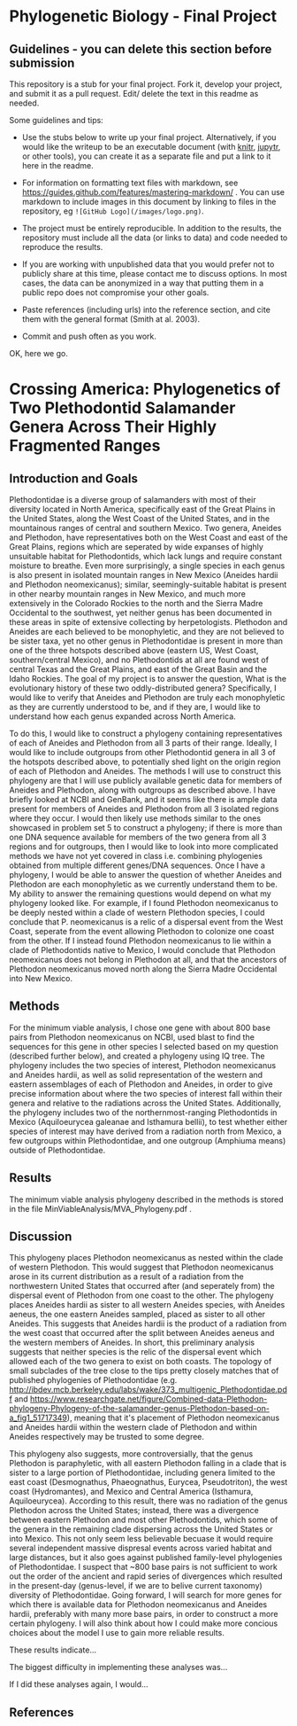 # Phylogenetic Biology - Final Project

## Guidelines - you can delete this section before submission

This repository is a stub for your final project. Fork it, develop your project, and submit it as a pull request. Edit/ delete the text in this readme as needed.

Some guidelines and tips:

- Use the stubs below to write up your final project. Alternatively, if you would like the writeup to be an executable document (with [knitr](http://yihui.name/knitr/), [jupytr](http://jupyter.org/), or other tools), you can create it as a separate file and put a link to it here in the readme.

- For information on formatting text files with markdown, see https://guides.github.com/features/mastering-markdown/ . You can use markdown to include images in this document by linking to files in the repository, eg `![GitHub Logo](/images/logo.png)`.

- The project must be entirely reproducible. In addition to the results, the repository must include all the data (or links to data) and code needed to reproduce the results.

- If you are working with unpublished data that you would prefer not to publicly share at this time, please contact me to discuss options. In most cases, the data can be anonymized in a way that putting them in a public repo does not compromise your other goals.

- Paste references (including urls) into the reference section, and cite them with the general format (Smith at al. 2003).

- Commit and push often as you work.

OK, here we go.

# Crossing America: Phylogenetics of Two Plethodontid Salamander Genera Across Their Highly Fragmented Ranges

## Introduction and Goals

Plethodontidae is a diverse group of salamanders with most of their diversity located in North America, specifically east of the Great Plains in the United States, along the West Coast of the United States, and in the mountainous ranges of central and southern Mexico. Two genera, Aneides and Plethodon, have representatives both on the West Coast and east of the Great Plains, regions which are seperated by wide expanses of highly unsuitable habitat for Plethodontids, which lack lungs and require constant moisture to breathe. Even more surprisingly, a single species in each genus is also present in isolated mountain ranges in New Mexico (Aneides hardii and Plethodon neomexicanus); similar, seemingly-suitable habitat is present in other nearby mountain ranges in New Mexico, and much more extensively in the Colorado Rockies to the north and the Sierra Madre Occidental to the southwest, yet neither genus has been documented in these areas in spite of extensive collecting by herpetologists. Plethodon and Aneides are each believed to be monophyletic, and they are not believed to be sister taxa, yet no other genus in Plethodontidae is present in more than one of the three hotspots described above (eastern US, West Coast, southern/central Mexico), and no Plethodontids at all are found west of central Texas and the Great Plains, and east of the Great Basin and the Idaho Rockies.
The goal of my project is to answer the question, What is the evolutionary history of these two oddly-distributed genera? Specifically, I would like to verify that Aneides and Plethodon are truly each monophyletic as they are currently understood to be, and if they are, I would like to understand how each genus expanded across North America.

To do this, I would like to construct a phylogeny containing representatives of each of Aneides and Plethodon from all 3 parts of their range. Ideally, I would like to include outgroups from other Plethodontid genera in all 3 of the hotspots described above, to potentially shed light on the origin region of each of Plethodon and Aneides.
The methods I will use to construct this phylogeny are that I will use publicly available genetic data for members of Aneides and Plethodon, along with outgroups as described above. I have briefly looked at NCBI and GenBank, and it seems like there is ample data present for members of Aneides and Plethodon from all 3 isolated regions where they occur. I would then likely use methods similar to the ones showcased in problem set 5 to construct a phylogeny; if there is more than one DNA sequence available for members of the two genera from all 3 regions and for outgroups, then I would like to look into more complicated methods we have not yet covered in class i.e. combining phylogenies obtained from multiple different genes/DNA sequences. Once I have a phylogeny, I would be able to answer the question of whether Aneides and Plethodon are each monophyletic as we currently understand them to be. My ability to answer the remaining questions would depend on what my phylogeny looked like. For example, if I found Plethodon neomexicanus to be deeply nested within a clade of western Plethodon species, I could conclude that P. neomexicanus is a relic of a dispersal event from the West Coast, seperate from the event allowing Plethodon to colonize one coast from the other. If I instead found Plethodon neomexicanus to lie within a clade of Plethodontids native to Mexico, I would conclude that Plethodon neomexicanus does not belong in Plethodon at all, and that the ancestors of Plethodon neomexicanus moved north along the Sierra Madre Occidental into New Mexico.

## Methods

For the minimum viable analysis, I chose one gene with about 800 base pairs from Plethodon neomexicanus on NCBI, used blast to find the sequences for this gene in other species I selected based on my question (described further below), and created a phylogeny using IQ tree. The phylogeny includes the two species of interest, Plethodon neomexicanus and Aneides hardii, as well as solid representation of the western and eastern assemblages of each of Plethodon and Aneides, in order to give precise information about where the two species of interest fall within their genera and relative to the radiations across the United States. Additionally, the phylogeny includes two of the northernmost-ranging Plethodontids in Mexico (Aquiloeurycea galeanae and Isthamura bellii), to test whether either species of interest may have derived from a radiation north from Mexico, a few outgroups within Plethodontidae, and one outgroup (Amphiuma means) outside of Plethodontidae.

## Results

The minimum viable analysis phylogeny described in the methods is stored in the file MinViableAnalysis/MVA_Phylogeny.pdf .

## Discussion

This phylogeny places Plethodon neomexicanus as nested within the clade of western Plethodon. This would suggest that Plethodon neomexicanus arose in its current distribution as a result of a radiation from the northwestern United States that occurred after (and seperately from) the dispersal event of Plethodon from one coast to the other. The phylogeny places Aneides hardii as sister to all western Aneides species, with Aneides aeneus, the one eastern Aneides sampled, placed as sister to all other Aneides. This suggests that Aneides hardii is the product of a radiation from the west coast that occurred after the split between Aneides aeneus and the western members of Aneides. In short, this preliminary analysis suggests that neither species is the relic of the dispersal event which allowed each of the two genera to exist on both coasts. The topology of small subclades of the tree close to the tips pretty closely matches that of published phylogenies of Plethodontidae (e.g. http://ibdev.mcb.berkeley.edu/labs/wake/373_multigenic_Plethodontidae.pdf and https://www.researchgate.net/figure/Combined-data-Plethodon-phylogeny-Phylogeny-of-the-salamander-genus-Plethodon-based-on-a_fig1_51717349), meaning that it's placement of Plethodon neomexicanus and Aneides hardii within the western clade of Plethodon and within Aneides respectively may be trusted to some degree.

This phylogeny also suggests, more controversially, that the genus Plethodon is paraphyletic, with all eastern Plethodon falling in a clade that is sister to a large portion of Plethodontidae, including genera limited to the east coast (Desmognathus, Phaeognathus, Eurycea, Pseudotriton), the west coast (Hydromantes), and Mexico and Central America (Isthamura, Aquiloeurycea). According to this result, there was no radiation of the genus Plethodon across the United States; instead, there was a divergence between eastern Plethodon and most other Plethodontids, which some of the genera in the remaining clade dispersing across the United States or into Mexico. This not only seem less believable becuase it would require several independent massive dispresal events across varied habitat and large distances, but it also goes against published family-level phylogenies of Plethodontidae. I suspect that ~800 base pairs is not sufficient to work out the order of the ancient and rapid series of divergences which resulted in the present-day (genus-level, if we are to belive current taxonomy) diversity of Plethodontidae. Going forward, I will search for more genes for which there is available data for Plethodon neomexicanus and Aneides hardii, preferably with many more base pairs, in order to construct a more certain phylogeny. I will also think about how I could make more concious choices about the model I use to gain more reliable results.

These results indicate...

The biggest difficulty in implementing these analyses was...

If I did these analyses again, I would...

## References

